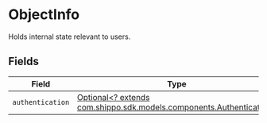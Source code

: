 # ObjectInfo

Holds internal state relevant to users.


## Fields

| Field                                                                                                            | Type                                                                                                             | Required                                                                                                         | Description                                                                                                      |
| ---------------------------------------------------------------------------------------------------------------- | ---------------------------------------------------------------------------------------------------------------- | ---------------------------------------------------------------------------------------------------------------- | ---------------------------------------------------------------------------------------------------------------- |
| `authentication`                                                                                                 | [Optional<? extends com.shippo.sdk.models.components.Authentication>](../../models/components/Authentication.md) | :heavy_minus_sign:                                                                                               | N/A                                                                                                              |